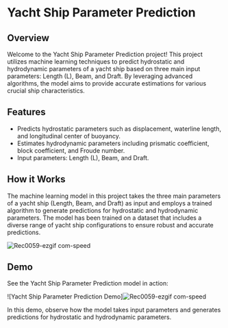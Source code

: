 # Yacht Ship Parameter Prediction

## Overview
Welcome to the Yacht Ship Parameter Prediction project! This project utilizes machine learning techniques to predict hydrostatic and hydrodynamic parameters of a yacht ship based on three main input parameters: Length (L), Beam, and Draft. By leveraging advanced algorithms, the model aims to provide accurate estimations for various crucial ship characteristics.

## Features
- Predicts hydrostatic parameters such as displacement, waterline length, and longitudinal center of buoyancy.
- Estimates hydrodynamic parameters including prismatic coefficient, block coefficient, and Froude number.
- Input parameters: Length (L), Beam, and Draft.

## How it Works
The machine learning model in this project takes the three main parameters of a yacht ship (Length, Beam, and Draft) as input and employs a trained algorithm to generate predictions for hydrostatic and hydrodynamic parameters. The model has been trained on a dataset that includes a diverse range of yacht ship configurations to ensure robust and accurate predictions.

![Rec0059-ezgif com-speed](https://github.com/pooryakhorsandy/yacht_residuary_resistance_django/assets/91316887/429c08f9-4c62-45dc-85b0-abfc78b69179)


## Demo



See the Yacht Ship Parameter Prediction model in action:

![Yacht Ship Parameter Prediction Demo]![Rec0059-ezgif com-speed](https://github.com/pooryakhorsandy/yacht_residuary_resistance_django/assets/91316887/429c08f9-4c62-45dc-85b0-abfc78b69179)


In this demo, observe how the model takes input parameters and generates predictions for hydrostatic and hydrodynamic parameters.
